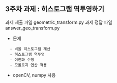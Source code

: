 ## 3주차 과제 : 히스토그램 역투영하기
과제 제출 파일 geometric_transform.py
과제 정답 파일 answer_geo_transform.py


* 문제
```- 히스토그램 정규화
  - 비율 히스토그램 계산
  - 히스토그램 역투영
  - 이진화 수행
  - 모폴로지 연산 적용
```
* openCV, numpy 사용
